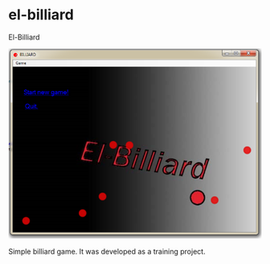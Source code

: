 el-billiard
===========

El-Billiard

![Menu screen](/README.png "")

Simple billiard game. It was developed as a training project.
